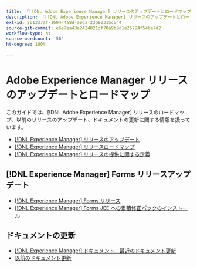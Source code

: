 ```yaml
---
title: 「[!DNL Adobe Experience Manager] リリースのアップデートとロードマップ」
description: 「[!DNL Adobe Experience Manager] リリースのアップデートとロードマップ」
exl-id: 861337af-1604-4a8d-aeda-23d80315c544
source-git-commit: e6e7ea43a2424021df70a9b9d1a25794f54ba7d2
workflow-type: ht
source-wordcount: '56'
ht-degree: 100%

---
```


# Adobe Experience Manager リリースのアップデートとロードマップ

このガイドでは、[!DNL Adobe Experience Manager] リリースのロードマップ、以前のリリースのアップデート、ドキュメントの更新に関する情報を扱っています。

* [[!DNL Experience Manager] リリースのアップデート](aem-releases-updates.md)
* [[!DNL Experience Manager] リリースロードマップ](update-releases-roadmap.md)
* [[!DNL Experience Manager] リリースの提供に関する定義](update-release-vehicle-definitions.md)

## [!DNL Experience Manager] Forms リリースアップデート

* [[!DNL Experience Manager] Forms リリース](aem-forms-releases.md)
* [ [!DNL Experience Manager] Forms JEE への累積修正パックのインストール](install-cfp-aem-forms-jee.md)

## ドキュメントの更新

* [[!DNL Experience Manager] ドキュメント：最近のドキュメント更新](documentation-updates.md)
* [以前のドキュメント更新](previous-documentation-updates.md)
